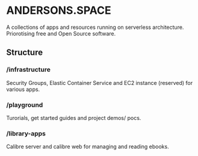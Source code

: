# ANDERSONS.SPACE
A collections of apps and resources running on serverless architecture. Priorotising free and Open Source software.

## Structure 
### /infrastructure
Security Groups, Elastic Container Service and EC2 instance (reserved) for various apps. 

### /playground
Turorials, get started guides and project demos/ pocs.

### /library-apps
Calibre server and calibre web for managing and reading ebooks.
